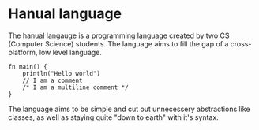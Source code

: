 # Hanual language

The hanual langauge is a programming language created by two CS (Computer Science) students. The language aims to fill
the gap of a cross-platform, low level language.

```
fn main() {
    println("Hello world")
    // I am a comment
    /* I am a multiline comment */
}
```

The language aims to be simple and cut out unnecessery abstractions like classes, as well as staying quite "down to earth" with
it's syntax.
